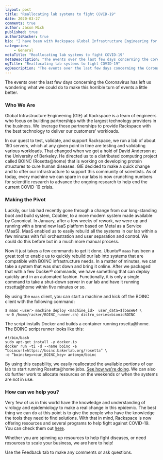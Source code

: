 ```yaml
---
layout: post
title: "Reallocating lab systems to fight COVID-19"
date: 2020-03-27
comments: true
author: Jason Mick
published: true
authorIsRacker: true
bio: "I have been with Rackspace Global Infrastructure Engineering for 9 years. During my tenure I have focused on the design and development of compute platforms that optimize scale and cost for Rackspace customers. Leveraging strong partner relationships, I also lead the majority of our future hardware technology investigations."
categories:
    - General
metaTitle: "Reallocating lab systems to fight COVID-19"
metaDescription: "The events over the last few days concerning the Coronavirus has left us wondering what we could do to make this horrible turn of events a little better."
ogTitle: "Reallocating lab systems to fight COVID-19"
ogDescription: "The events over the last few days concerning the Coronavirus has left us wondering what we could do to make this horrible turn of events a little better."
---
```


The events over the last few days concerning the Coronavirus has left us
wondering what we could do to make this horrible turn of events a little better.

<!--more-->

### Who We Are

Global Infrastructure Engineering (GIE) at Rackspace is a team of engineers who
focus on building partnerships with the largest technology providers in the
business. We leverage those partnerships to provide Rackspace with the best
technology to deliver our customers' workloads.

In our quest to test, validate, and support Rackspace, we run a lab of about
150 servers, which at any given point in time are testing and validating various
workloads. That changed when we got a hold of David Anderson at the University
of Berkeley. He directed us to a distributed computing project called BOINC
(Rosetta@home) that is working on developing protein structures to cure human
diseases. GIE decided to make a quick change and to offer our infrastructure to
support this community of scientists.  As of today, every machine we can spare
in our labs is now crunching numbers for scientific research to advance the
ongoing research to help end the current COVID-19 crisis.

### Making the Pivot

Luckily, our lab had recently gone through a change from our long-standing boot
and build system, Cobbler, to a more modern system made available by Canonical.
In January, after a few weeks of rework, we were up and running with a brand
new IaaS platform based on Metal as a Service (MaaS).  MaaS enabled us to
easily rebuild all the systems in our lab within a few minutes with full
orchestration and user separation and control.  We could do this before but in
a much more manual process.

Now it just takes a few commands to get it done. Ubuntu&reg; `maas` has been a
great tool to enable us to quickly rebuild our lab into systems that are
compatible with BOINC infrastructure needs.  In a matter of minutes, we can take
a system that was shut down and bring it online. After we packaged that with a
few Docker&reg; commands, we have something that can deploy quickly and in an
automated fashion.  Functionally, it is only a single command to take a shut-down
server in our lab and have it running rosetta@home within five minutes or so.

By using the `maas` client, you can start a machine and kick off the BOINC
client with the following command:

    $ maas <user> machine deploy <machine_id>  user_data=$(base64 \
    -w 0 /home/racker/BOINC_runner.sh) distro_series=bionicBOINC

The script installs Docker and builds a container running rosetta@home. The
BOINC script runner looks like this:

    #!/bin/bash
    sudo apt-get install -y docker.io
    docker run -ti -d --name boinc -e “boincurl=https://boinc.bakerlab.org/rosetta” \
    -e “boinckey=<our_BOINC_key> antonym/boinc

By using this capability, we easily reallocated the available portions of our
lab to start running Rosetta@home jobs. [See how we're doing](https://boinc.bakerlab.org/rosetta/show_user.php?userid=2096756).
We can also do further work to allocate resources on the weekends or when the
systems are not in use.

### How can we help you?

Very few of us in this world have the knowledge and understanding of virology
and epidemiology to make a real change in this epidemic. The best thing we can
do at this point is to give the people who have the knowledge the tools they
need to find solutions.  With that in mind, Rackspace is now offering resources
and several programs to help fight against COVID-19.  You can check them out
[here](https://www.rackspace.com/lp/covid-19).

Whether you are spinning up resources to help fight diseases, or need resources
to scale your business, we are here to help!

Use the Feedback tab to make any comments or ask questions.
